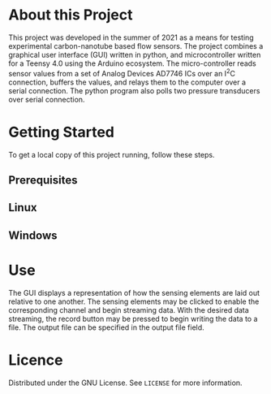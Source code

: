# About this Project
This project was developed in the summer of 2021 as a means for testing experimental carbon-nanotube based flow sensors.  The project combines a graphical user interface (GUI) written in python, and microcontroller written for a Teensy 4.0 using the Arduino ecosystem.  The micro-controller reads sensor values from a set of Analog Devices AD7746 ICs over an I<sup>2</sup>C connection, buffers the values, and relays them to the computer over a serial connection.  The python program also polls two pressure transducers over serial connection.
# Getting Started
To get a local copy of this project running, follow these steps.
## Prerequisites
## Linux
## Windows
# Use
The GUI displays a representation of how the sensing elements are laid out relative to one another.  The sensing elements may be clicked to enable the corresponding channel and begin streaming data.  With the desired data streaming, the record button may be pressed to begin writing the data to a file.  The output file can be specified in the output file field.
# Licence
Distributed under the GNU License. See `LICENSE` for more information.
